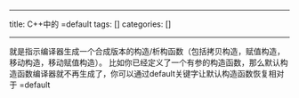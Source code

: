 
--- 
title:  C++中的  =default 
tags: []
categories: [] 

---
>  
 就是指示编译器生成一个合成版本的构造/析构函数（包括拷贝构造，赋值构造，移动构造，移动赋值构造）。 
 比如你已经定义了一个有参的构造函数，那么默认构造函数编译器就不再生成了，你可以通过default关键字让默认构造函数恢复相对于 =default 

